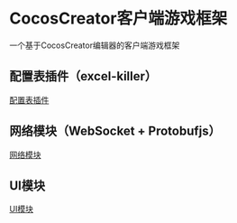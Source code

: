 # CocosCreator客户端游戏框架

一个基于CocosCreator编辑器的客户端游戏框架


## 配置表插件（excel-killer）

[配置表插件](./doc/配置表插件.md)

## 网络模块（WebSocket + Protobufjs）

[网络模块](./doc/网络模块.md)

## UI模块

[UI模块](./doc/UI模块.md)